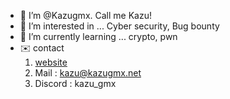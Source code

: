 - 👋 I’m @Kazugmx. Call me Kazu!
- 👀 I’m interested in ... Cyber security, Bug bounty
- 🌱 I’m currently learning ... crypto, pwn
- ✉️ contact
  1. [website](www.kazugmx.net)
  2. Mail : [kazu@kazugmx.net](mailto://kazu@kazugmx.net)
  3. Discord : kazu_gmx

<!---
Kazugmx/Kazugmx is a ✨ special ✨ repository because its `README.md` (this file) appears on your GitHub profile.
You can click the Preview link to take a look at your changes.
--->
